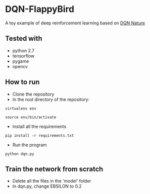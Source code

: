 # DQN-FlappyBird
A toy example of deep reinforcement learning based on [DQN Nature](https://storage.googleapis.com/deepmind-media/dqn/DQNNaturePaper.pdf)


## Tested with
- python 2.7
- tensorflow
- pygame
- opencv

## How to run
- Clone the repository
- In the root directory of the repository:
```
virtualenv env
```
```
source env/bin/activate
```

- Install all the requirements
```
pip install -r requirements.txt
```

- Run the program
```
python dqn.py
```

## Train the network from scratch
- Delete all the files in the 'model' folder
- In dqn.py, change EBSILON to 0.2
